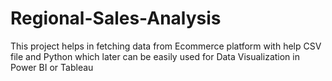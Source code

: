# Regional-Sales-Analysis
This project helps in fetching data from Ecommerce platform with help  CSV file and Python which later can be easily used for Data Visualization in Power BI or Tableau 
